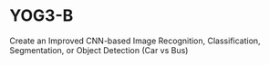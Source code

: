 # YOG3-B
Create an Improved CNN-based Image Recognition, Classification, Segmentation, or Object Detection (Car vs Bus)
